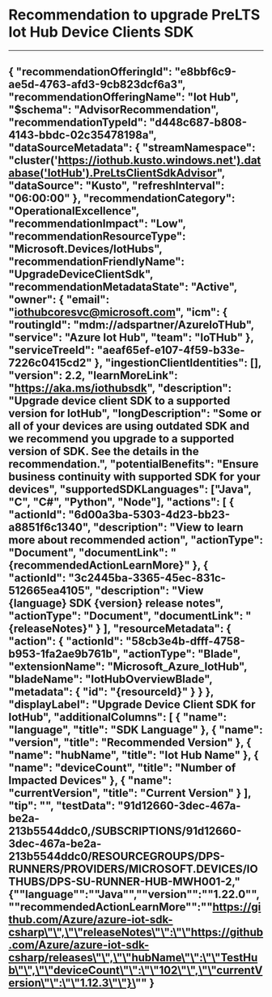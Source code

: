 <properties
    pageTitle="Upgrade PreLTS Iot Hub Device Client SDK"
    description="Recommendation to upgrade PreLTS Iot Hub Device Client SDK"
    ms.author="iothubcoresvc"
    articleId="d448c687-b808-4143-bbdc-02c35478198a_Public"
    selfHelpType="advisorRecommendationMetadata"
    cloudEnvironments="Public, USSec, USNat"
    ownershipId="AzureIot_IotHub"
/>
# Recommendation to upgrade PreLTS Iot Hub Device Clients SDK
---
{
  "recommendationOfferingId": "e8bbf6c9-ae5d-4763-afd3-9cb823dcf6a3",
  "recommendationOfferingName": "Iot Hub",
  "$schema": "AdvisorRecommendation",
  "recommendationTypeId": "d448c687-b808-4143-bbdc-02c35478198a",
  "dataSourceMetadata": {
    "streamNamespace": "cluster('https://iothub.kusto.windows.net').database('IotHub').PreLtsClientSdkAdvisor",
    "dataSource": "Kusto",
    "refreshInterval": "06:00:00"
  },
  "recommendationCategory": "OperationalExcellence",
  "recommendationImpact": "Low",
  "recommendationResourceType": "Microsoft.Devices/IotHubs",
  "recommendationFriendlyName": "UpgradeDeviceClientSdk",
  "recommendationMetadataState": "Active",
  "owner": {
    "email": "iothubcoresvc@microsoft.com",
    "icm": {
      "routingId": "mdm://adspartner/AzureIoTHub",
      "service": "Azure Iot Hub",
      "team": "IoTHub"
    },
    "serviceTreeId": "aeaf65ef-e107-4f59-b33e-7226c0415cd2"
  },
  "ingestionClientIdentities": [],
  "version": 2.2,
  "learnMoreLink": "https://aka.ms/iothubsdk",
  "description": "Upgrade device client SDK to a supported version for IotHub",
  "longDescription": "Some or all of your devices are using outdated SDK and we recommend you upgrade to a supported version of SDK. See the details in the recommendation.",
  "potentialBenefits": "Ensure business continuity with supported SDK for your devices",
  "supportedSDKLanguages": ["Java", "C", "C#", "Python", "Node"],
  "actions": [
    {
      "actionId": "6d00a3ba-5303-4d23-bb23-a8851f6c1340",
      "description": "View to learn more about recommended action",
      "actionType": "Document",
      "documentLink": "{recommendedActionLearnMore}"
    },
    {
      "actionId": "3c2445ba-3365-45ec-831c-512665ea4105",
      "description": "View {language} SDK {version} release notes",
      "actionType": "Document",
      "documentLink": "{releaseNotes}"
    }
  ],
  "resourceMetadata": {
    "action": {
      "actionId": "58cb3e4b-dfff-4758-b953-1fa2ae9b761b",
      "actionType": "Blade",
      "extensionName": "Microsoft_Azure_IotHub",
      "bladeName": "IotHubOverviewBlade",
      "metadata": {
        "id": "{resourceId}"
      }
    }
  },
  "displayLabel": "Upgrade Device Client SDK for IotHub",
  "additionalColumns": [
    {
      "name": "language",
      "title": "SDK Language"
    },
    {
      "name": "version",
      "title": "Recommended Version"
    },
    {
      "name": "hubName",
      "title": "Iot Hub Name"
    },
    {
      "name": "deviceCount",
      "title": "Number of Impacted Devices"
    },
    {
      "name": "currentVersion",
      "title": "Current Version"
    }
  ],
  "tip": "",
  "testData": "91d12660-3dec-467a-be2a-213b5544ddc0,/SUBSCRIPTIONS/91d12660-3dec-467a-be2a-213b5544ddc0/RESOURCEGROUPS/DPS-RUNNERS/PROVIDERS/MICROSOFT.DEVICES/IOTHUBS/DPS-SU-RUNNER-HUB-MWH001-2,\"{\"\"language\"\":\"\"Java\"\",\"\"version\"\":\"\"1.22.0\"\",\"\"recommendedActionLearnMore\"\":\"\"https://github.com/Azure/azure-iot-sdk-csharp\"\",\"\"releaseNotes\"\":\"\"https://github.com/Azure/azure-iot-sdk-csharp/releases\"\",\"\"hubName\"\":\"\"TestHub\"\",\"\"deviceCount\"\":\"\"102\"\",\"\"currentVersion\"\":\"\"1.12.3\"\"}\""
}
---
